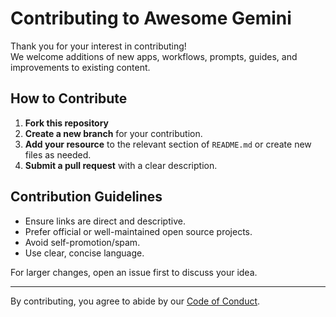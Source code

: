 # Contributing to Awesome Gemini

Thank you for your interest in contributing!  
We welcome additions of new apps, workflows, prompts, guides, and improvements to existing content.

## How to Contribute

1. **Fork this repository**
2. **Create a new branch** for your contribution.
3. **Add your resource** to the relevant section of `README.md` or create new files as needed.
4. **Submit a pull request** with a clear description.

## Contribution Guidelines

- Ensure links are direct and descriptive.
- Prefer official or well-maintained open source projects.
- Avoid self-promotion/spam.
- Use clear, concise language.

For larger changes, open an issue first to discuss your idea.

---

By contributing, you agree to abide by our [Code of Conduct](CODE_OF_CONDUCT.md).
